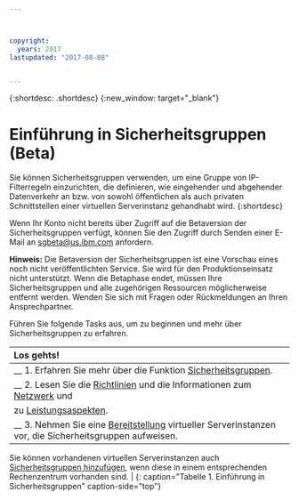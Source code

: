 ```yaml
---



copyright:
  years: 2017
lastupdated: "2017-08-08"


---
```


{:shortdesc: .shortdesc}
{:new_window: target="_blank"}

# Einführung in Sicherheitsgruppen (Beta) 

Sie können Sicherheitsgruppen verwenden, um eine Gruppe von IP-Filterregeln einzurichten, die definieren, wie eingehender
und abgehender Datenverkehr an bzw. von sowohl öffentlichen als auch privaten Schnittstellen einer virtuellen Serverinstanz gehandhabt wird.
{:shortdesc}

Wenn Ihr Konto nicht bereits über Zugriff auf die Betaversion der Sicherheitsgruppen verfügt, können Sie den Zugriff durch Senden einer
E-Mail an [sgbeta@us.ibm.com](mailto:sgbeta@us.ibm.com) anfordern. 

**Hinweis:** Die Betaversion der Sicherheitsgruppen ist eine Vorschau eines noch nicht veröffentlichten Service.
Sie wird für den Produktionseinsatz nicht unterstützt. Wenn die Betaphase endet, müssen Ihre Sicherheitsgruppen und alle zugehörigen
Ressourcen möglicherweise entfernt werden. Wenden Sie sich mit Fragen oder Rückmeldungen an Ihren Ansprechpartner. 

Führen Sie folgende Tasks aus, um zu beginnen und mehr über Sicherheitsgruppen zu erfahren. 

| Los gehts!       |
|:------------------|
| __ 1. Erfahren Sie mehr über die Funktion [Sicherheitsgruppen](sg_overview.html). |
| __ 2. Lesen Sie die [Richtlinien](sg_guidelines.html) und die Informationen zum [Netzwerk](sg_network_config.html) und
zu [Leistungsaspekten](sg_perf_limits.html). |
| __ 3. Nehmen Sie eine [Bereitstellung](sg_provisioning.html) virtueller Serverinstanzen vor, die Sicherheitsgruppen aufweisen.
Sie können vorhandenen virtuellen Serverinstanzen auch [Sicherheitsgruppen hinzufügen](sg_creating.html), wenn diese in
einem entsprechenden Rechenzentrum vorhanden sind. |
{: caption="Tabelle 1. Einführung in Sicherheitsgruppen" caption-side="top"} 



